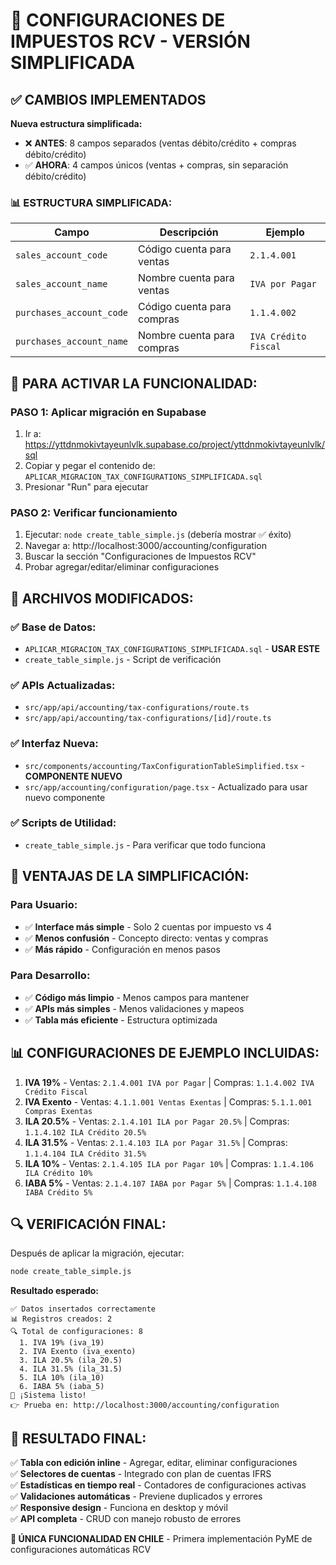 # 🎯 CONFIGURACIONES DE IMPUESTOS RCV - VERSIÓN SIMPLIFICADA

## ✅ CAMBIOS IMPLEMENTADOS

**Nueva estructura simplificada:**
- ❌ **ANTES**: 8 campos separados (ventas débito/crédito + compras débito/crédito)
- ✅ **AHORA**: 4 campos únicos (ventas + compras, sin separación débito/crédito)

### **📊 ESTRUCTURA SIMPLIFICADA:**

| Campo | Descripción | Ejemplo |
|-------|-------------|---------|
| `sales_account_code` | Código cuenta para ventas | `2.1.4.001` |
| `sales_account_name` | Nombre cuenta para ventas | `IVA por Pagar` |
| `purchases_account_code` | Código cuenta para compras | `1.1.4.002` |
| `purchases_account_name` | Nombre cuenta para compras | `IVA Crédito Fiscal` |

## 🚀 PARA ACTIVAR LA FUNCIONALIDAD:

### **PASO 1: Aplicar migración en Supabase**
1. Ir a: https://yttdnmokivtayeunlvlk.supabase.co/project/yttdnmokivtayeunlvlk/sql
2. Copiar y pegar el contenido de: `APLICAR_MIGRACION_TAX_CONFIGURATIONS_SIMPLIFICADA.sql`
3. Presionar "Run" para ejecutar

### **PASO 2: Verificar funcionamiento**
1. Ejecutar: `node create_table_simple.js` (debería mostrar ✅ éxito)
2. Navegar a: http://localhost:3000/accounting/configuration
3. Buscar la sección "Configuraciones de Impuestos RCV"
4. Probar agregar/editar/eliminar configuraciones

## 📁 ARCHIVOS MODIFICADOS:

### **✅ Base de Datos:**
- `APLICAR_MIGRACION_TAX_CONFIGURATIONS_SIMPLIFICADA.sql` - **USAR ESTE**
- `create_table_simple.js` - Script de verificación

### **✅ APIs Actualizadas:**
- `src/app/api/accounting/tax-configurations/route.ts`
- `src/app/api/accounting/tax-configurations/[id]/route.ts`

### **✅ Interfaz Nueva:**
- `src/components/accounting/TaxConfigurationTableSimplified.tsx` - **COMPONENTE NUEVO**
- `src/app/accounting/configuration/page.tsx` - Actualizado para usar nuevo componente

### **✅ Scripts de Utilidad:**
- `create_table_simple.js` - Para verificar que todo funciona

## 🎯 VENTAJAS DE LA SIMPLIFICACIÓN:

### **Para Usuario:**
- ✅ **Interface más simple** - Solo 2 cuentas por impuesto vs 4
- ✅ **Menos confusión** - Concepto directo: ventas y compras
- ✅ **Más rápido** - Configuración en menos pasos

### **Para Desarrollo:**
- ✅ **Código más limpio** - Menos campos para mantener
- ✅ **APIs más simples** - Menos validaciones y mapeos
- ✅ **Tabla más eficiente** - Estructura optimizada

## 📊 CONFIGURACIONES DE EJEMPLO INCLUIDAS:

1. **IVA 19%** - Ventas: `2.1.4.001 IVA por Pagar` | Compras: `1.1.4.002 IVA Crédito Fiscal`
2. **IVA Exento** - Ventas: `4.1.1.001 Ventas Exentas` | Compras: `5.1.1.001 Compras Exentas`
3. **ILA 20.5%** - Ventas: `2.1.4.101 ILA por Pagar 20.5%` | Compras: `1.1.4.102 ILA Crédito 20.5%`
4. **ILA 31.5%** - Ventas: `2.1.4.103 ILA por Pagar 31.5%` | Compras: `1.1.4.104 ILA Crédito 31.5%`
5. **ILA 10%** - Ventas: `2.1.4.105 ILA por Pagar 10%` | Compras: `1.1.4.106 ILA Crédito 10%`
6. **IABA 5%** - Ventas: `2.1.4.107 IABA por Pagar 5%` | Compras: `1.1.4.108 IABA Crédito 5%`

## 🔍 VERIFICACIÓN FINAL:

Después de aplicar la migración, ejecutar:
```bash
node create_table_simple.js
```

**Resultado esperado:**
```
✅ Datos insertados correctamente
📊 Registros creados: 2
🔍 Total de configuraciones: 8
  1. IVA 19% (iva_19)
  2. IVA Exento (iva_exento)
  3. ILA 20.5% (ila_20.5)
  4. ILA 31.5% (ila_31.5)
  5. ILA 10% (ila_10)
  6. IABA 5% (iaba_5)
🎉 ¡Sistema listo!
👉 Prueba en: http://localhost:3000/accounting/configuration
```

## 💎 RESULTADO FINAL:

✅ **Tabla con edición inline** - Agregar, editar, eliminar configuraciones  
✅ **Selectores de cuentas** - Integrado con plan de cuentas IFRS  
✅ **Estadísticas en tiempo real** - Contadores de configuraciones activas  
✅ **Validaciones automáticas** - Previene duplicados y errores  
✅ **Responsive design** - Funciona en desktop y móvil  
✅ **API completa** - CRUD con manejo robusto de errores  

**🎯 ÚNICA FUNCIONALIDAD EN CHILE** - Primera implementación PyME de configuraciones automáticas RCV